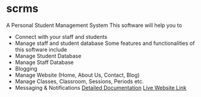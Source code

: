 # scrms
A Personal Student Management System
This software will help you to
- Connect with your staff and students
- Manage staff and student database
Some features and functionalities of this software include
- Manage Student Database
- Manage Staff Database
- Blogging
- Manage Website (Home, About Us, Contact, Blog)
- Manage Classes, Classroom, Sessions, Periods etc.
- Messaging & Notifications
[Detailed Documentation](https://1drv.ms/w/s!Ama1lLPSmmB4pyzwveqhXyv-Rx_S)
[Live Website Link](https://customer-relationship-management.000webhostapp.com/)
